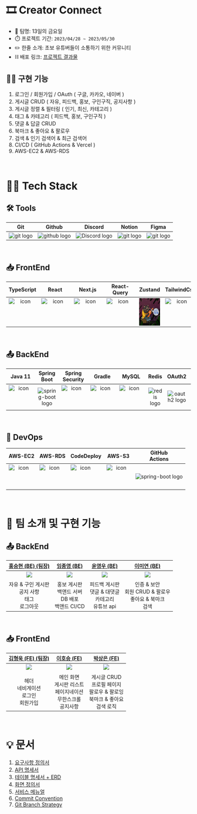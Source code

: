 # 🎞️ Creator Connect
+ 👀 팀명: 13일의 금요일
+ ⏱️ 프로젝트 기간: `2023/04/28 ~ 2023/05/30`
+ ✏️ 한줄 소개: 초보 유튜버들이 소통하기 위한 커뮤니티
+ ⛓️ 배포 링크: [프로젝트 결과물](https://www.hard-coding.com)

## 🧑‍💻 구현 기능
1. 로그인 / 회원가입 / OAuth ( 구글, 카카오, 네이버 )
2. 게시글 CRUD ( 자유, 피드백, 홍보, 구인구직, 공지사항 )
3. 게시글 정렬 & 필터링 ( 인기, 최신, 카테고리 )
4. 태그 & 카테고리 ( 피드백, 홍보, 구인구직 )
5. 댓글 & 답글 CRUD
6. 북마크 & 좋아요 & 팔로우
7. 검색 & 인기 검색어 & 최근 검색어
8. CI/CD ( GitHub Actions & Vercel )
9. AWS-EC2 & AWS-RDS

<br />

# 🧑‍💻 Tech Stack
## 🛠️ Tools
| Git | Github | Discord | Notion | Figma |
| :---: | :---: | :---: |:---: | :---: |
| <img alt="git logo" src="https://git-scm.com/images/logos/downloads/Git-Icon-1788C.png" width="65" height="65" > | <img alt="github logo" src="https://cdn-icons-png.flaticon.com/512/38/38401.png" width="65" height="65"> | <img alt="Discord logo" src="https://assets-global.website-files.com/6257adef93867e50d84d30e2/62595384e89d1d54d704ece7_3437c10597c1526c3dbd98c737c2bcae.svg" height="60" width="60"> |<img alt="git logo" src="https://upload.wikimedia.org/wikipedia/commons/4/45/Notion_app_logo.png" width="65" height="65" > | <img alt="git logo" src="https://global-uploads.webflow.com/62014002185c7b256316ef63/6255a05bbf787538f4c6ee5b_-gV7pV6f_400x400.png" width="65" height="65" > |

<br />

## 📥 FrontEnd

| TypeScript | React | Next.js | React-Query | Zustand | TailwindCss | Vercel |
|:---:|:---:|:---:|:---:|:---:|:---:|:---:|
| <div style="display: flex; align-items: flex-start;"><img src="https://techstack-generator.vercel.app/ts-icon.svg" alt="icon" width="75" height="75" /></div> | <div style="display: flex; align-items: flex-start;"><img src="https://camo.githubusercontent.com/cbb0ed4ed73eb0bdf880019fe4fd13e0e0b0812435f11ac0d920c8f523a8d8d0/68747470733a2f2f74656368737461636b2d67656e657261746f722e76657263656c2e6170702f72656163742d69636f6e2e737667" alt="icon" width="75" height="75" /></div> | <div style="display: flex; align-items: flex-start;"><img src="https://github.com/1-blue/1-blue.github.io/assets/63289318/0072f3a5-bf9d-4d9a-9015-4b2653ea1d02" alt="icon" width="75" height="75" /></div> | <div style="display: flex; align-items: flex-start;"><img src="https://seeklogo.com/images/R/react-query-logo-1340EA4CE9-seeklogo.com.png" alt="icon" width="75" height="75" /></div> | <div style="display: flex; align-items: flex-start;"><img src="https://raw.githubusercontent.com/github/explore/990a9efe0b9529eca38ca9e081bc7a97b18dff45/topics/zustand/zustand.png" alt="icon" width="75" height="75" /></div> | <div style="display: flex; align-items: flex-start;"><img src="https://avatars.githubusercontent.com/u/67109815?s=280&v=4" alt="icon" width="75" height="75" /></div> | <div style="display: flex; align-items: flex-start;"><img src="https://www.svgrepo.com/show/327408/logo-vercel.svg" alt="icon" width="75" height="75" /></div> |

<br />

## 📤 BackEnd

| Java 11 | Spring<br> Boot | Spring<br> Security | Gradle | MySQL | Redis | OAuth2 | JWT | thymeleaf | JPA |
| :---: | :---:  | :---: | :---: | :---: | :---: | :---: | :---: | :---: | :---: |
| <div style="display: flex; align-items: flex-start;"><img src="https://techstack-generator.vercel.app/java-icon.svg" alt="icon" width="65" height="65" /></div> | <img alt="spring-boot logo" src="https://t1.daumcdn.net/cfile/tistory/27034D4F58E660F616" width="65" height="65" > | <div style="display: flex; align-items: flex-start;"><img src="https://i1.daumcdn.net/thumb/C230x300/?fname=https://blog.kakaocdn.net/dn/dyxfnl/btrYLyp1cIz/fRRLDe0HXzKaaVA13kU0wK/img.png" alt="icon" width="65" height="65" /></div> | <div style="display: flex; align-items: flex-start;"><img src="https://static-00.iconduck.com/assets.00/file-type-light-gradle-icon-512x377-slv3rykw.png" alt="icon" width="65" height="65" /></div> | <div style="display: flex; align-items: flex-start;"><img src="https://techstack-generator.vercel.app/mysql-icon.svg" alt="icon" width="65" height="65" /></div> | <img alt="redis logo" src="https://www.vectorlogo.zone/logos/redis/redis-icon.svg" height="65" width="65" > |  <img alt="oauth2 logo" src="https://oauth.net/images/oauth-2-sm.png" height="65" width="65" > | <img alt="spring-boot logo" src="https://cdn.worldvectorlogo.com/logos/jwt-3.svg" width="65" height="65" > | <img alt="spring-boot logo" src="https://www.thymeleaf.org/images/thymeleaf.png" width="65" height="65" > | <img alt="spring-boot logo" src="https://minkukjo.github.io/assets//img/spring-data-logo.png" width="65" height="65" > |

<br />

## 🚀 DevOps

| AWS-EC2 | AWS-RDS | CodeDeploy | AWS-S3 | GitHub <br /> Actions | 
| :---: | :---: | :---: | :---: | :---: |
| <div style="display: flex; align-items: flex-start;"><img src="https://www.bouncebacktech.com/assets/img/amzec2logo.png" alt="icon" width="65" height="65" /></div> | <div style="display: flex; align-items: flex-start;"><img src="https://cdn.freebiesupply.com/logos/thumbs/2x/aws-rds-logo.png" alt="icon" width="65" height="65" /></div> | <div style="display: flex; align-items: flex-start;"><img src="https://cdn.freebiesupply.com/logos/thumbs/2x/aws-codedeploy-logo.png" alt="icon" width="65" height="65" /></div> | <div style="display: flex; align-items: flex-start;"><img src="https://cdn-blog.lawrencemcdaniel.com/wp-content/uploads/2021/01/30083957/aws-s3-logo.png" alt="icon" width="65" height="65" /></div> | <img alt="spring-boot logo" src="https://avatars.githubusercontent.com/u/44036562?s=280&v=4" width="65" height="65" > |

<br />

# 📌 팀 소개 및 구현 기능

## 📤 BackEnd

|[홍승현 (BE) (팀장)](https://github.com/seunghyun711)|[임종영 (BE)](https://github.com/lim3873)|[윤영우 (BE)](https://github.com/happy-camel)|[이미연 (BE)](https://github.com/leemiyeonn)|
|:--:|:--:|:--:|:--:|
|<img src='https://i.seadn.io/gcs/files/e4e9629ca074948f38931ee4c344d633.png?auto=format&dpr=1&w=1000' width='150'>|<img src='https://i.seadn.io/gcs/files/13b5cc7f3a80e1aa3d7254d8f8941b93.png?auto=format&dpr=1&w=1000' width='150'/>|<img src='https://i.seadn.io/gcs/files/f30af51922e097acc859bfe284009546.png?auto=format&dpr=1&w=1000' width='150'/>|<img src='https://i.seadn.io/gcs/files/f545699de367582580325bb5870c8fed.png?auto=format&dpr=1&w=1000' width='150'/>|
|자유 & 구인 게시판 <br /> 공지 사항 <br /> 태그 <br /> 로그아웃 | 홍보 게시판 <br /> 백앤드 서버 <br /> DB 배포 <br /> 백앤드 CI/CD | 피드백 게시판 <br /> 댓글 & 대댓글 <br /> 카테고리 <br /> 유튜브 api | 인증 & 보안 <br /> 회원 CRUD & 팔로우 <br /> 좋아요 & 북마크 <br /> 검색 |

<br />

## 📥 FrontEnd

|[김형욱 (FE) (팀장)](https://github.com/Kadesti)|[이호승 (FE)](https://github.com/leekoby)|[박상은 (FE)](https://github.com/1-blue)|
|:--:|:--:|:--:|
|<img src='https://i.seadn.io/gcs/files/b5c08609cd81625da48fd25c75e27b9f.png?auto=format&dpr=1&w=1000' width='150'/>|<img src='https://i.seadn.io/gcs/files/0da231071a4ca1a3c305884e31b48ff0.png?auto=format&dpr=1&w=1000' width='150'/>|<img src='https://i.seadn.io/gcs/files/3e1ab16d7d65395a7cfde72e24a90698.png?auto=format&dpr=1&w=1000' width='150'/>|
|헤더 <br /> 네비게이션 <br /> 로그인 <br /> 회원가입|메인 화면 <br /> 게시판 리스트 <br /> 페이지네이션 <br /> 무한스크롤 <br /> 공지사항|게시글 CRUD <br/> 프로필 페이지 <br/> 팔로우 & 팔로잉 <br /> 북마크 & 좋아요 <br /> 검색 로직 |

<br />

# 💡 문서
1. [요구사항 정의서](https://docs.google.com/spreadsheets/d/1jxEzFm5AWrKZUcNSUWP9KveuJsD1YfrdaPoQd-U-w7w/edit?usp=sharing)
2. [API 명세서](https://youtube-community.gitbook.io/youtube-community/)
3. [테이블 명세서 + ERD](https://dbdiagram.io/d/644f4bc0dca9fb07c44b79e3)
4. [화면 정의서](https://www.notion.so/codestates/74768ff38b3044e19f56fc0a4836b23b)
5. [서비스 메뉴얼](https://www.notion.so/codestates/5f81b2a8f9c74ba7bdae616f46dd378b?v=ec51e24bbb7e48389129c508081eb106&p=29157ae17f2547f98f34aace666ef170&pm=s)
6. [Commit Convention](https://github.com/codestates-seb/seb43_main_013/wiki/%F0%9F%93%9C-Commit-Convention-%F0%9F%93%9C)
7. [Git Branch Strategy](https://github.com/codestates-seb/seb43_main_013/wiki/%F0%9F%94%96-Git-Branch-Strategy-%F0%9F%94%96)
